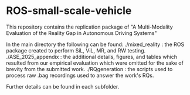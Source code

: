 # ROS-small-scale-vehicle

This repository contains the replication package of "A Multi-Modality
Evaluation of the Reality Gap in Autonomous Driving Systems"

In the main directory the following can be found:
./mixed_reality : the ROS package created to perform SiL, ViL, MR, and RW testing.
./ASE_2025_appendix : the additional details, figures, and tables which resulted from our empirical evaluation which were omitted for the sake of brevity from the submitted work.
./RQgeneration : the scripts used to process raw .bag recordings used to answer the work's RQs.

Further details can be found in each subfolder.